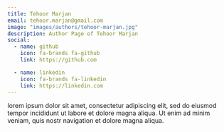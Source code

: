 ```yaml
---
title: Tehoor Marjan
email: tehoor.marjan@gmail.com
image: "images/authors/tehoor-marjan.jpg"
description: Author Page of Tehoor Marjan
social:
  - name: github
    icon: fa-brands fa-github
    link: https://github.com

  - name: linkedin
    icon: fa-brands fa-linkedin
    link: https://linkedin.com
---
```


lorem ipsum dolor sit amet, consectetur adipiscing elit, sed do eiusmod tempor incididunt ut labore et dolore magna aliqua. Ut enim ad minim veniam, quis nostr navigation et dolore magna aliqua.
